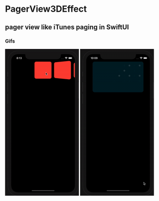 # PagerView3DEffect
## pager view like iTunes paging in SwiftUI 
### Gifs
![](gifFile@.gif)
![](gifFile1.gif)
